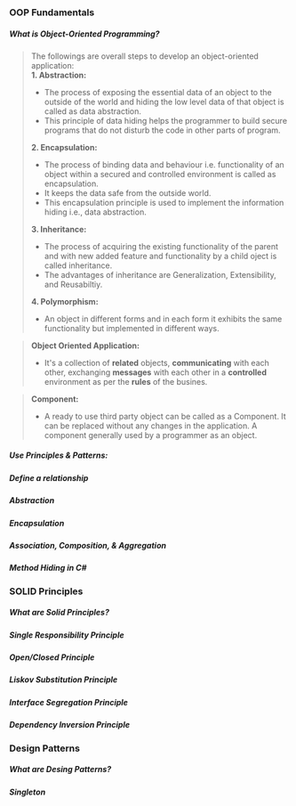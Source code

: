 ### OOP Fundamentals   
##### What is Object-Oriented Programming?  
> The followings are overall steps to develop an object-oriented application:   
> **1. Abstraction:** 
> - The process of exposing the essential data of an object to the outside of the world and hiding the low level data of that object is called as data abstraction. 
> - This principle of data hiding helps the programmer to build secure programs that do not disturb the code in other parts of program.
> 
> **2. Encapsulation:**  
> - The process of binding data and behaviour i.e. functionality of an object within a secured and controlled environment is called as encapsulation.
> - It keeps the data safe from the outside world.
> - This encapsulation principle is used to implement the information hiding i.e., data abstraction.
> 
> **3. Inheritance:** 
> - The process of acquiring the existing functionality of the parent and with new added feature and functionality by a child oject is called inheritance.
> - The advantages of inheritance are Generalization, Extensibility, and Reusabiltiy.
> 
> **4. Polymorphism:**
> - An object in different forms and in each form it exhibits the same functionality but implemented in different ways.


> **Object Oriented Application:**
> - It's a collection of **related** objects, **communicating** with each other, exchanging **messages** with each other in a **controlled** environment as per the **rules** of the busines.

> **Component:**
> - A ready to use third party object can be called as a Component. It can be replaced without any changes in the application. A component generally used by a programmer as an object.
> 

##### Use Principles & Patterns:  
##### Define a relationship
##### Abstraction  
##### Encapsulation  
##### Association, Composition, & Aggregation   
   
##### Method Hiding in C#  

### SOLID Principles  
##### What are Solid Principles?   
##### Single Responsibility Principle   
##### Open/Closed Principle  
##### Liskov Substitution Principle  
##### Interface Segregation Principle  
##### Dependency Inversion Principle   

### Design Patterns  
##### What are Desing Patterns?   
##### Singleton   
